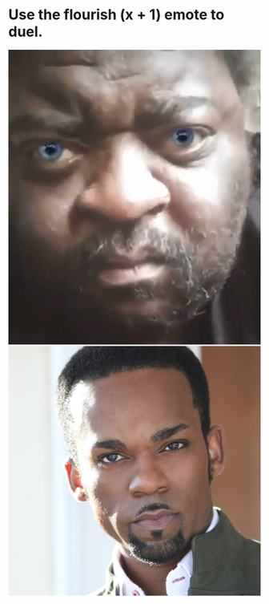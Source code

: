 # **Use the flourish (x + 1) emote to duel.**

![img](https://raw.githubusercontent.com/8dcc/mordhau-motd/main/daddy.png)
![img](https://raw.githubusercontent.com/8dcc/mordhau-motd/main/pete.jpg)
